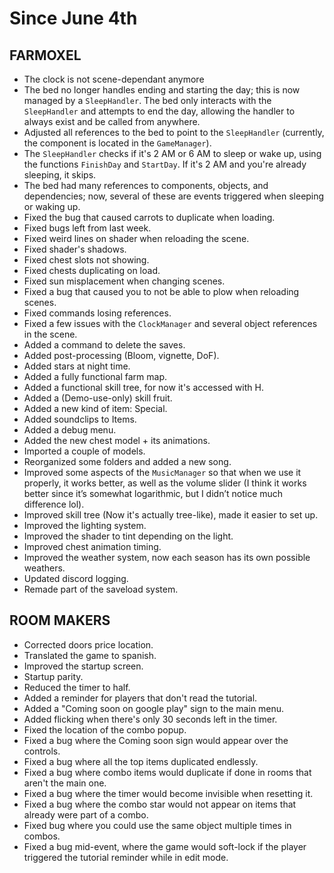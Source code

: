 # Since June 4th

## FARMOXEL
+ The clock is not scene-dependant anymore
+ The bed no longer handles ending and starting the day; this is now managed by a `SleepHandler`. The bed only interacts with the `SleepHandler` and attempts to end the day, allowing the handler to always exist and be called from anywhere.
+ Adjusted all references to the bed to point to the `SleepHandler` (currently, the component is located in the `GameManager`).
+ The `SleepHandler` checks if it's 2 AM or 6 AM to sleep or wake up, using the functions `FinishDay` and `StartDay`. If it's 2 AM and you're already sleeping, it skips.
+ The bed had many references to components, objects, and dependencies; now, several of these are events triggered when sleeping or waking up.
+ Fixed the bug that caused carrots to duplicate when loading.
+ Fixed bugs left from last week.
+ Fixed weird lines on shader when reloading the scene.
+ Fixed shader's shadows.
+ Fixed chest slots not showing.
+ Fixed chests duplicating on load.
+ Fixed sun misplacement when changing scenes.
+ Fixed a bug that caused you to not be able to plow when reloading scenes.
+ Fixed commands losing references.
+ Fixed a few issues with the `ClockManager` and several object references in the scene.
+ Added a command to delete the saves.
+ Added post-processing (Bloom, vignette, DoF).
+ Added stars at night time.
+ Added a fully functional farm map.
+ Added a functional skill tree, for now it's accessed with H.
+ Added a (Demo-use-only) skill fruit.
+ Added a new kind of item: Special.
+ Added soundclips to Items. 
+ Added a debug menu.
+ Added the new chest model + its animations.
+ Imported a couple of models.
+ Reorganized some folders and added a new song.
+ Improved some aspects of the `MusicManager` so that when we use it properly, it works better, as well as the volume slider (I think it works better since it’s somewhat logarithmic, but I didn’t notice much difference lol).
+ Improved skill tree (Now it's actually tree-like), made it easier to set up.
+ Improved the lighting system.
+ Improved the shader to tint depending on the light.
+ Improved chest animation timing.
+ Improved the weather system, now each season has its own possible weathers.
+ Updated discord logging.
+ Remade part of the saveload system.

## ROOM MAKERS
+ Corrected doors price location.
+ Translated the game to spanish.
+ Improved the startup screen.
+ Startup parity.
+ Reduced the timer to half.
+ Added a reminder for players that don't read the tutorial.
+ Added a "Coming soon on google play" sign to the main menu.
+ Added flicking when there's only 30 seconds left in the timer.
+ Fixed the location of the combo popup.
+ Fixed a bug where the Coming soon sign would appear over the controls.
+ Fixed a bug where all the top items duplicated endlessly.
+ Fixed a bug where combo items would duplicate if done in rooms that aren't the main one.
+ Fixed a bug where the timer would become invisible when resetting it.
+ Fixed a bug where the combo star would not appear on items that already were part of a combo.
+ Fixed bug where you could use the same object multiple times in combos.
+ Fixed a bug mid-event, where the game would soft-lock if the player triggered the tutorial reminder while in edit mode.